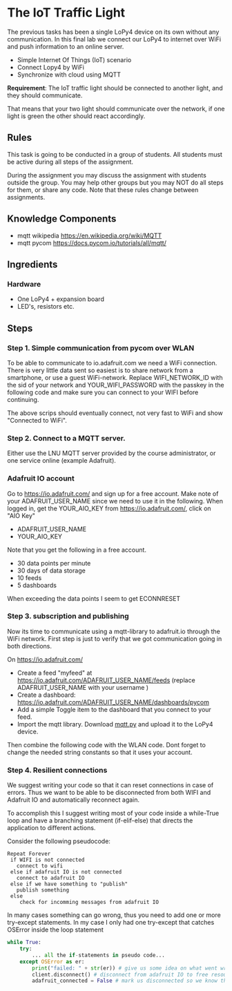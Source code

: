 # The IoT Traffic Light

The previous tasks has been a single LoPy4 device on its own without any communication. In this final lab we connect our LoPy4 to internet over WiFi and push information to an online server. 

 * Simple Internet Of Things (IoT) scenario
 * Connect Lopy4 by WiFi
 * Synchronize with cloud using MQTT

**Requirement**: The IoT traffic light should be connected to another light, and they should communicate.

That means that your two light should communicate over the network, if one light is green the other should react accordingly. 

## Rules

This task is going to be conducted in a group of students. All students must be active during all steps of the assignment.

During the assignment you may discuss the assignment with students outside the group. You may help other groups but you may NOT do all steps for them, or share any code. Note that these rules change between assignments.

## Knowledge Components

 * mqtt wikipedia https://en.wikipedia.org/wiki/MQTT
 * mqtt pycom https://docs.pycom.io/tutorials/all/mqtt/
 
## Ingredients

### Hardware

- One LoPy4 + expansion board
- LED's, resistors etc.

 
## Steps

### Step 1. Simple communication from pycom over WLAN

To be able to communicate to io.adafruit.com we need a WiFi connection. There is very little data sent so easiest is to share network from a smartphone, or use a guest WiFi-network. Replace WIFI_NETWORK_ID with the sid of your network and YOUR_WIFI_PASSWORD with the passkey in the following code and make sure you can connect to your WIFI before continuing. 

The above scrips should eventually connect, not very fast to WiFi and show "Connected to WiFi".


### Step 2. Connect to a MQTT server.

Either use the LNU MQTT server provided by the course administrator, or one service online (example Adafruit). 

### Adafruit IO account

Go to https://io.adafruit.com/  and sign up for a free account. Make note of your ADAFRUIT_USER_NAME since we need to use it in the following. When logged in, get the YOUR_AIO_KEY from https://io.adafruit.com/, click on "AIO Key"

 * ADAFRUIT_USER_NAME
 * YOUR_AIO_KEY

Note that you get the following in a free account.

 * 30 data points per minute
 * 30 days of data storage
 * 10 feeds
 * 5 dashboards

When exceeding the data points I seem to get ECONNRESET


### Step 3. subscription and publishing

Now its time to communicate using a mqtt-library to adafruit.io through the WiFi network. First step is just to verify that we got communication going in both directions.

On https://io.adafruit.com/
* Create a feed "myfeed" at https://io.adafruit.com/ADAFRUIT_USER_NAME/feeds (replace ADAFRUIT_USER_NAME with your username )
* Create a dashboard:  https://io.adafruit.com/ADAFRUIT_USER_NAME/dashboards/pycom
 * Add a simple Toggle item to the dashboard that you connect to your feed.
* Import the mqtt library. Download [mqtt.py](../lib/mqtt.py) and upload it to the LoPy4 device. 

Then combine the following code with the WLAN code. Dont forget to change the needed string constants so that it uses your account.


### Step 4. Resilient connections

We suggest writing your code so that it can reset connections in case of errors. Thus we want to be able to be disconnected from both WIFI and Adafruit IO and automatically reconnect again.

To accomplish this I suggest writing most of your code inside a while-True loop and have a branching statement (if-elif-else) that directs the application to different actions. 


Consider the following pseudocode:

```
Repeat Forever
 if WIFI is not connected
   connect to wifi
 else if adafruit IO is not connected
   connect to adafruit IO
 else if we have something to "publish"
   publish something
 else
    check for incomming messages from adafruit IO
```

In many cases something can go wrong, thus you need to add one or more try-except statements. In my case I only had one try-except that catches OSError inside the loop statement


```python
while True:
    try:
        ... all the if-statements in pseudo code...
    except OSError as er:
        print("failed: " + str(er)) # give us some idea on what went wrong
        client.disconnect() # disconnect from adafruit IO to free resources
        adafruit_connected = False # mark us disconnected so we know that we should connect again 
        
```

